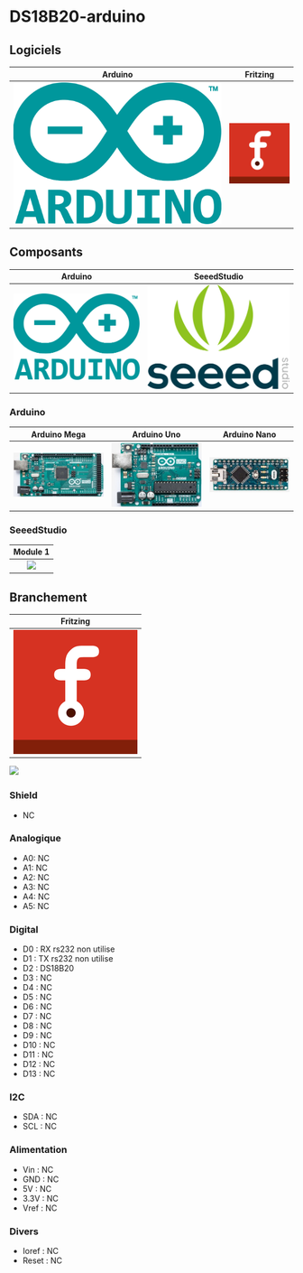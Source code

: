 # DS18B20-arduino

## Logiciels
| Arduino |Fritzing |
| :-----: | :------:|
| ![](/icone/Arduino.png) |![](/icone/Fritzing.png) |

## Composants
| Arduino | SeeedStudio |
| :-----: | :------: |
| ![](/icone/Arduino.png) |  ![](/icone/Seeed_Studio.png) |

### Arduino
| Arduino Mega  | Arduino Uno | Arduino Nano |
| :-------------: | :-------------: | :-------------: |
| ![](/composants/Arduino%20Mega.jpg) | ![](/composants/Arduino%20Uno.jpg) | ![](/composants/Arduino%20Nano.jpg) |

 
### SeeedStudio
| Module 1 |
| :-------------: |
| ![](/composants/SeeedStudio/Grove_) |

## Branchement
| Fritzing | 
| :-------------: | 
| ![](/icone/Fritzing.png) |
![](/fritzing/Untitled_Sketch.png)

### Shield
* NC

### Analogique
* A0: NC
* A1: NC
* A2: NC
* A3: NC
* A4: NC
* A5: NC

### Digital
* D0 : RX rs232 non utilise
* D1 : TX rs232 non utilise
* D2 : DS18B20
* D3 : NC
* D4 : NC
* D5 : NC
* D6 : NC
* D7 : NC
* D8 : NC
* D9 : NC
* D10 : NC
* D11 : NC
* D12 : NC
* D13 : NC 

### I2C
* SDA : NC
* SCL : NC

### Alimentation
* Vin : NC
* GND : NC
* 5V : NC
* 3.3V : NC
* Vref : NC

### Divers 
* Ioref : NC
* Reset : NC
